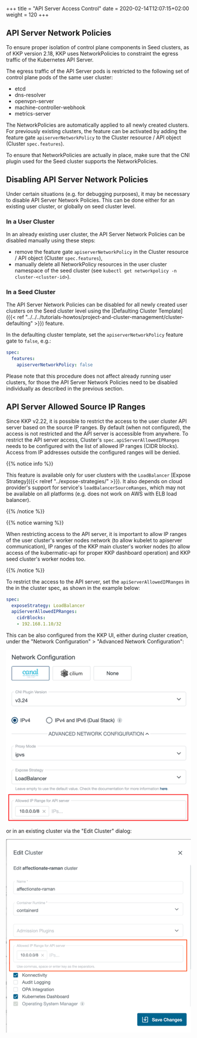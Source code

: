 +++
title = "API Server Access Control"
date = 2020-02-14T12:07:15+02:00
weight = 120
+++

## API Server Network Policies
To ensure proper isolation of control plane components in Seed clusters, as of KKP version 2.18, KKP uses NetworkPolicies to constraint the egress traffic of the Kubernetes API Server.

The egress traffic of the API Server pods is restricted to the following set of control plane pods of the same user cluster:

- etcd
- dns-resolver
- openvpn-server
- machine-controller-webhook
- metrics-server

The NetworkPolicies are automatically applied to all newly created clusters. For previously existing clusters, the feature can be activated by adding the feature gate `apiserverNetworkPolicy` to the Cluster resource / API object (Cluster `spec.features`).

To ensure that NetworkPolicies are actually in place, make sure that the CNI plugin used for the Seed cluster supports the NetworkPolicies.

## Disabling API Server Network Policies
Under certain situations (e.g. for debugging purposes), it may be necessary to disable API Server Network Policies. This can be done either for an existing user cluster, or globally on seed cluster level.

### In a User Cluster
In an already existing user cluster, the API Server Network Policies can be disabled manually using these steps:

 - remove the feature gate `apiserverNetworkPolicy` in the Cluster resource / API object (Cluster `spec.features`),
 - manually delete all NetworkPolicy resources in the user cluster namespace of the seed cluster (see `kubectl get networkpolicy -n cluster-<cluster-id>`).

### In a Seed Cluster
The API Server Network Policies can be disabled for all newly created user clusters on the Seed cluster level using the [Defaulting Cluster Template]({{< ref "../../../tutorials-howtos/project-and-cluster-management/cluster-defaulting" >}}) feature.

In the defaulting cluster template, set the `apiserverNetworkPolicy` feature gate to `false`, e.g.:

```yaml
spec:
  features:
    apiserverNetworkPolicy: false
```

Please note that this procedure does not affect already running user clusters, for those the API Server Network Policies need to be disabled individually as described in the previous section.

## API Server Allowed Source IP Ranges

Since KKP v2.22, it is possible to restrict the access to the user cluster API server based on the source IP ranges. By default (when not configured), the access is not restricted and the API server is accessible from anywhere. To restrict the API server access, Cluster's `spec.apiServerAllowedIPRanges` needs to be configured with the list of allowed IP ranges (CIDR blocks). Access from IP addresses outside the configured ranges will be denied.

{{% notice info %}}

This feature is available only for user clusters with the `LoadBalancer` [Expose Strategy]({{< relref "../expose-strategies/" >}}). It also depends on cloud provider's support for service's `loadBalancerSourceRanges`, which may not be available on all platforms (e.g. does not work on AWS with ELB load balancer).

{{% /notice %}}

{{% notice warning %}}

When restricting access to the API server, it is important to allow IP ranges of the user cluster's worker nodes network (to allow kubelet to apiserver communication), IP ranges of the KKP main cluster's worker nodes (to allow access of the kubermatic-api for proper KKP dashboard operation) and KKP seed cluster's worker nodes too.

{{% /notice %}}

To restrict the access to the API server, set the `apiServerAllowedIPRanges` in the in the cluster spec, as shown in the example below:

```yaml
spec:
  exposeStrategy: LoadBalancer
  apiServerAllowedIPRanges:
    cidrBlocks:
    - 192.168.1.10/32
```

This can be also configured from the KKP UI, either during cluster creation, under the "Network Configuration" > "Advanced Network Configuration":

![Allowed IP Ranges - Cluster Creation](network-config-allowed-ip-ranges.png?height=400px&classes=shadow,border "Allowed IP Ranges - Cluster Creation")

or in an existing cluster via the "Edit Cluster" dialog:

![Allowed IP Ranges - Edit Cluster](cluster-details-allowed-ip-ranges.png?height=400px&classes=shadow,border "Allowed IP Ranges - Edit Cluster")
